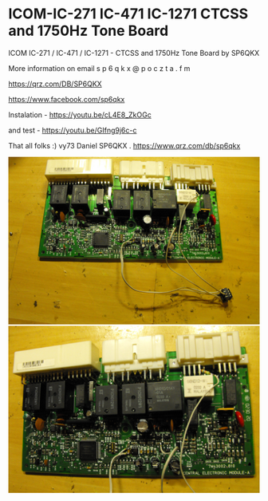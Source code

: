 # ICOM-IC-271 IC-471 IC-1271 CTCSS and 1750Hz Tone Board

ICOM IC-271 / IC-471 / IC-1271 - CTCSS and 1750Hz Tone Board by SP6QKX

More information on email  s p 6 q k x @ p o c z t a . f m

https://qrz.com/DB/SP6QKX

https://www.facebook.com/sp6qkx

Instalation - https://youtu.be/cL4E8_ZkOGc 

and test - https://youtu.be/GIfng9j6c-c


That all folks :) vy73 Daniel SP6QKX . https://www.qrz.com/db/sp6qkx

<img src="https://raw.githubusercontent.com/SP6QKX/Fog-light-controller-PIC12F508-EXAPLE-VOVLO-V40-CEM-MOD/master/1.jpg">
<img src="https://raw.githubusercontent.com/SP6QKX/Fog-light-controller-PIC12F508-EXAPLE-VOVLO-V40-CEM-MOD/master/2.jpg">
